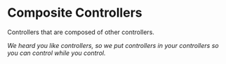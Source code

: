Composite Controllers
=====================

Controllers that are composed of other controllers.

_We heard you like controllers, so we put controllers in your controllers so you can control while you control._
